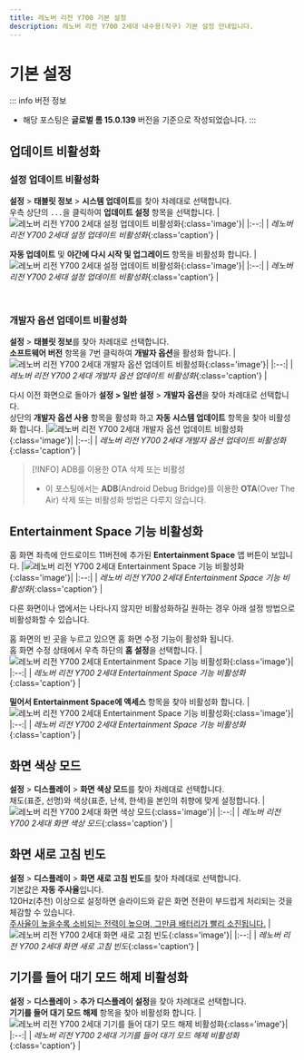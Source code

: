 ```yaml
---
title: 레노버 리전 Y700 기본 설정
description: 레노버 리전 Y700 2세대 내수용(직구) 기본 설정 안내입니다.
---
```

# 기본 설정

::: info 버전 정보
* 해당 포스팅은 **글로벌 롬 15.0.139** 버전을 기준으로 작성되었습니다.
:::

## 업데이트 비활성화
### 설정 업데이트 비활성화
**설정** > **태블릿 정보** > **시스템 업데이트**를 찾아 차례대로 선택합니다.\
우측 상단의 `...`을 클릭하여 **업데이트 설정** 항목을 선택합니다.
|![레노버 리전 Y700 2세대 설정 업데이트 비활성화](./images/settings/update1.webp){:class='image'}|
|:--:|
| *레노버 리전 Y700 2세대 설정 업데이트 비활성화*{:class='caption'} |

**자동 업데이트** 및 **야간에 다시 시작 및 업그레이드** 항목을 비활성화 합니다.
|![레노버 리전 Y700 2세대 설정 업데이트 비활성화](./images/settings/update2.webp){:class='image'}|
|:--:|
| *레노버 리전 Y700 2세대 설정 업데이트 비활성화*{:class='caption'} |

<br />

### 개발자 옵션 업데이트 비활성화
**설정** > **태블릿 정보**를 찾아 차례대로 선택합니다.\
**소프트웨어 버전** 항목을 7번 클릭하여 **개발자 옵션**을 활성화 합니다.
|![레노버 리전 Y700 2세대 개발자 옵션 업데이트 비활성화](./images/settings/developer1.webp){:class='image'}|
|:--:|
| *레노버 리전 Y700 2세대 개발자 옵션 업데이트 비활성화*{:class='caption'} |

다시 이전 화면으로 돌아가 **설정 > 일반 설정** > **개발자 옵션**을 찾아 차례대로 선택합니다.\
상단의 **개발자 옵션 사용** 항목을 활성화 하고 **자동 시스템 업데이트** 항목을 찾아 비활성화 합니다.
|![레노버 리전 Y700 2세대 개발자 옵션 업데이트 비활성화](./images/settings/developer2.webp){:class='image'}|
|:--:|
| *레노버 리전 Y700 2세대 개발자 옵션 업데이트 비활성화*{:class='caption'} |

> [!INFO] ADB를 이용한 OTA 삭제 또는 비활성
> * 이 포스팅에서는 **ADB**(Android Debug Bridge)를 이용한 **OTA**(Over The Air) 삭제 또는 비활성화 방법은 다루지 않습니다.

## Entertainment Space 기능 비활성화
홈 화면 좌측에 안드로이드 11버전에 추가된 **Entertainment Space** 앱 버튼이 보입니다.
|![레노버 리전 Y700 2세대 Entertainment Space 기능 비활성화](./images/settings/es1.webp){:class='image'}|
|:--:|
| *레노버 리전 Y700 2세대 Entertainment Space 기능 비활성화*{:class='caption'} |

다른 화면이나 앱에서는 나타나지 않지만 비활성화하길 원하는 경우 아래 설정 방법으로 비활성화할 수 있습니다.

홈 화면의 빈 곳을 누르고 있으면 홈 화면 수정 기능이 활성화 됩니다.\
홈 화면 수정 상태에서 우측 하단의 **홈 설정**을 선택합니다.
|![레노버 리전 Y700 2세대 Entertainment Space 기능 비활성화](./images/settings/es2.webp){:class='image'}|
|:--:|
| *레노버 리전 Y700 2세대 Entertainment Space 기능 비활성화*{:class='caption'} |

**밀어서 Entertainment Space에 액세스** 항목을 찾아 비활성화 합니다.
|![레노버 리전 Y700 2세대 Entertainment Space 기능 비활성화](./images/settings/es3.webp){:class='image'}|
|:--:|
| *레노버 리전 Y700 2세대 Entertainment Space 기능 비활성화*{:class='caption'} |

## 화면 색상 모드
**설정** > **디스플레이** > **화면 색상 모드**를 찾아 차례대로 선택합니다.\
채도(표준, 선명)와 색상(표준, 난색, 한색)을 본인의 취향에 맞게 설정합니다.
|![레노버 리전 Y700 2세대 화면 색상 모드](./images/settings/color.webp){:class='image'}|
|:--:|
| *레노버 리전 Y700 2세대 화면 색상 모드*{:class='caption'} |

## 화면 새로 고침 빈도
**설정** > **디스플레이** > **화면 새로 고침 빈도**를 찾아 차례대로 선택합니다.\
기본값은 **자동 주사율**입니다.\
120Hz(추천) 이상으로 설정하면 슬라이드와 같은 화면 전환이 부드럽게 처리되는 것을 체감할 수 있습니다.\
<u>주사율이 높을수록 소비되는 전력이 높으며, 그만큼 배터리가 빨리 소진됩니다.</u>
|![레노버 리전 Y700 2세대 화면 새로 고침 빈도](./images/settings/refresh.webp){:class='image'}|
|:--:|
| *레노버 리전 Y700 2세대 화면 새로 고침 빈도*{:class='caption'} |

## 기기를 들어 대기 모드 해제 비활성화
**설정** > **디스플레이** > **추가 디스플레이 설정**을 찾아 차례대로 선택합니다.\
**기기를 들어 대기 모드 해제** 항목을 찾아 비활성화 합니다.
|![레노버 리전 Y700 2세대 기기를 들어 대기 모드 해제 비활성화](./images/settings/wakeup.webp){:class='image'}|
|:--:|
| *레노버 리전 Y700 2세대 기기를 들어 대기 모드 해제 비활성화*{:class='caption'} |